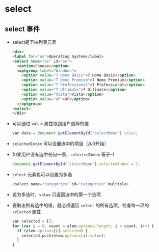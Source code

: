 # select

## select 事件

+ select是下拉列表元素

  ```html
  <div>
  <label for="os">Operating System</label>
  <select name="os" id="os">
    <option>Choose</option>
    <optgroup label="Windows">
      <option value="7 Home Basic">7 Home Basic</option>
      <option value="7 Home Premium">7 Home Premium</option>
      <option value="7 Professional">7 Professional</option>
      <option value="7 Ultimate">7 Ultimate</option>
      <option value="Vista">Vista</option>
      <option value="XP">XP</option>
    </optgroup>
  <select>
  </div>
  ```

+ 可以通过 `value` 属性取到用户选择的值

  ```js
  var data = document.getElementById('selectMenu').value;
  ```

+ `selectedIndex` 可以设置选中的项目（从0开始）

+ 如果用户没有选中任何一项，`selectedIndex` 等于-1

  ```js
  document.getElementById('selectMenu').selectedIndex = 1;
  ```

+ `select` 元素也可以设置为多选

  ```js
  <select name="categories" id="categories" multiple>
  ```

+ 设为多选时，`value` 只返回选中的第一个选项

+ 要取出所有选中的值，就必须遍历 `select` 的所有选项，检查每一项的 `selected` 属性

  ```js
  var selected = [];
  for (var i = 0, count = elem.options.length; i < count; i++) {
    if (elem.options[i].selected) {
      selected.push(elem.options[i].value);
    }
  }
  ```
